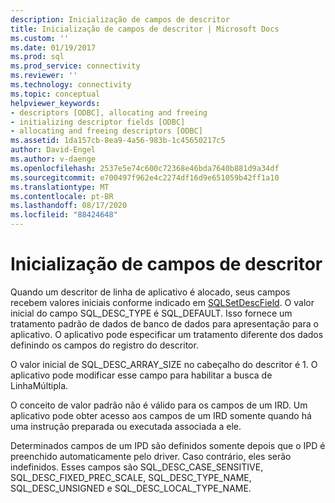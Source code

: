 ```yaml
---
description: Inicialização de campos de descritor
title: Inicialização de campos de descritor | Microsoft Docs
ms.custom: ''
ms.date: 01/19/2017
ms.prod: sql
ms.prod_service: connectivity
ms.reviewer: ''
ms.technology: connectivity
ms.topic: conceptual
helpviewer_keywords:
- descriptors [ODBC], allocating and freeing
- initializing descriptor fields [ODBC]
- allocating and freeing descriptors [ODBC]
ms.assetid: 1da157cb-8ea9-4a56-983b-1c45650217c5
author: David-Engel
ms.author: v-daenge
ms.openlocfilehash: 2537e5e74c600c72368e46bda7640b881d9a34df
ms.sourcegitcommit: e700497f962e4c2274df16d9e651059b42ff1a10
ms.translationtype: MT
ms.contentlocale: pt-BR
ms.lasthandoff: 08/17/2020
ms.locfileid: "88424648"
---
```

# <a name="initialization-of-descriptor-fields"></a>Inicialização de campos de descritor
Quando um descritor de linha de aplicativo é alocado, seus campos recebem valores iniciais conforme indicado em [SQLSetDescField](../../../odbc/reference/syntax/sqlsetdescfield-function.md). O valor inicial do campo SQL_DESC_TYPE é SQL_DEFAULT. Isso fornece um tratamento padrão de dados de banco de dados para apresentação para o aplicativo. O aplicativo pode especificar um tratamento diferente dos dados definindo os campos do registro do descritor.  
  
 O valor inicial de SQL_DESC_ARRAY_SIZE no cabeçalho do descritor é 1. O aplicativo pode modificar esse campo para habilitar a busca de LinhaMúltipla.  
  
 O conceito de valor padrão não é válido para os campos de um IRD. Um aplicativo pode obter acesso aos campos de um IRD somente quando há uma instrução preparada ou executada associada a ele.  
  
 Determinados campos de um IPD são definidos somente depois que o IPD é preenchido automaticamente pelo driver. Caso contrário, eles serão indefinidos. Esses campos são SQL_DESC_CASE_SENSITIVE, SQL_DESC_FIXED_PREC_SCALE, SQL_DESC_TYPE_NAME, SQL_DESC_UNSIGNED e SQL_DESC_LOCAL_TYPE_NAME.
